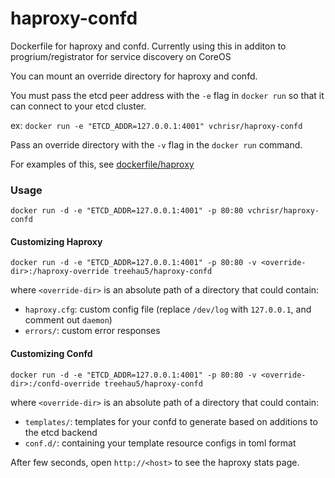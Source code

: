 haproxy-confd
=============

Dockerfile for haproxy and confd. Currently using this in additon to progrium/registrator for service discovery on CoreOS

You can mount an override directory for haproxy and confd.

You must pass the etcd peer address with the `-e` flag in `docker run` so that it can connect to your etcd cluster.

ex: `docker run -e "ETCD_ADDR=127.0.0.1:4001" vchrisr/haproxy-confd`

Pass an override directory with the `-v` flag in the `docker run` command.

For examples of this, see [dockerfile/haproxy](http://www.github.com/dockerfile/haproxy)

### Usage

    docker run -d -e "ETCD_ADDR=127.0.0.1:4001" -p 80:80 vchrisr/haproxy-confd

#### Customizing Haproxy

    docker run -d -e "ETCD_ADDR=127.0.0.1:4001" -p 80:80 -v <override-dir>:/haproxy-override treehau5/haproxy-confd

where `<override-dir>` is an absolute path of a directory that could contain:

  - `haproxy.cfg`: custom config file (replace `/dev/log` with `127.0.0.1`, and comment out `daemon`)
  - `errors/`: custom error responses

#### Customizing Confd

    docker run -d -e "ETCD_ADDR=127.0.0.1:4001" -p 80:80 -v <override-dir>:/confd-override treehau5/haproxy-confd
    
where `<override-dir>` is an absolute path of a directory that could contain:

  - `templates/`: templates for your confd to generate based on additions to the etcd backend
  - `conf.d/`: containing your template resource configs in toml format

After few seconds, open `http://<host>` to see the haproxy stats page.

